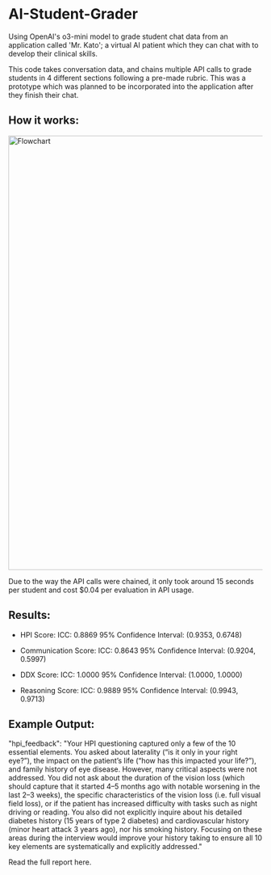 # AI-Student-Grader
Using OpenAI's o3-mini model to grade student chat data from an application called 'Mr. Kato'; a virtual AI patient which they can chat with to develop their clinical skills.

This code takes conversation data, and chains multiple API calls to grade students in 4 different sections following a pre-made rubric. This was a prototype which was planned to be incorporated into the application after they finish their chat.

## How it works:
<img width="1380" height="860" alt="Flowchart" src="https://github.com/user-attachments/assets/4d7146f5-a957-47e5-8e20-0fbcb73154dc" />

Due to the way the API calls were chained, it only took around 15 seconds per student and cost $0.04 per evaluation in API usage.

## Results:
- HPI Score: ICC: 0.8869 95% Confidence Interval: (0.9353, 0.6748) 

- Communication Score: ICC: 0.8643 95% Confidence Interval: (0.9204, 0.5997) 

- DDX Score: ICC: 1.0000 95% Confidence Interval: (1.0000, 1.0000) 

- Reasoning Score: ICC: 0.9889 95% Confidence Interval: (0.9943, 0.9713)
  
## Example Output:

"hpi_feedback": "Your HPI questioning captured only a few of the 10 essential elements. You asked about laterality (“is it only in your right eye?”), the impact on the patient’s life (“how has this impacted your life?”), and family history of eye disease. However, many critical aspects were not addressed. You did not ask about the duration of the vision loss (which should capture that it started 4–5 months ago with notable worsening in the last 2–3 weeks), the specific characteristics of the vision loss (i.e. full visual field loss), or if the patient has increased difficulty with tasks such as night driving or reading. You also did not explicitly inquire about his detailed diabetes history (15 years of type 2 diabetes) and cardiovascular history (minor heart attack 3 years ago), nor his smoking history. Focusing on these areas during the interview would improve your history taking to ensure all 10 key elements are systematically and explicitly addressed."

Read the full report here.

